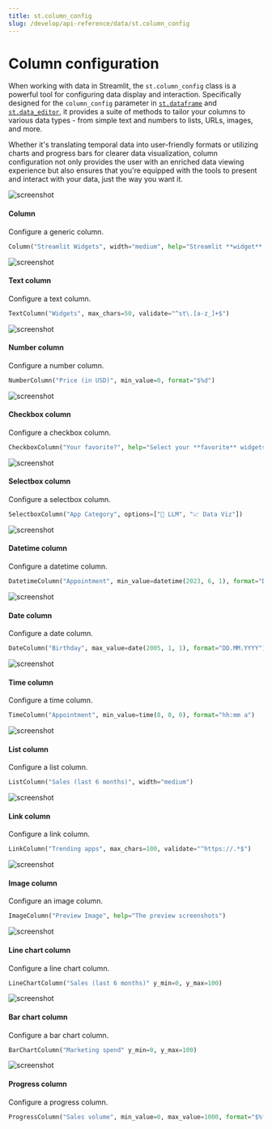 ```yaml
---
title: st.column_config
slug: /develop/api-reference/data/st.column_config
---
```


# Column configuration

When working with data in Streamlit, the `st.column_config` class is a powerful tool for configuring data display and interaction. Specifically designed for the `column_config` parameter in [`st.dataframe`](/develop/api-reference/data/st.dataframe) and [`st.data_editor`](/develop/api-reference/data/st.data_editor), it provides a suite of methods to tailor your columns to various data types - from simple text and numbers to lists, URLs, images, and more.

Whether it's translating temporal data into user-friendly formats or utilizing charts and progress bars for clearer data visualization, column configuration not only provides the user with an enriched data viewing experience but also ensures that you're equipped with the tools to present and interact with your data, just the way you want it.

<TileContainer>
<RefCard href="/develop/api-reference/data/st.column_config/st.column_config.column">
<Image pure alt="screenshot" src="/images/api/column_config.column.jpg" />

<h4>Column</h4>

Configure a generic column.

```python
Column("Streamlit Widgets", width="medium", help="Streamlit **widget** commands 🎈")
```

</RefCard>
<RefCard href="/develop/api-reference/data/st.column_config/st.column_config.textcolumn">
<Image pure alt="screenshot" src="/images/api/column_config.textcolumn.jpg" />

<h4>Text column</h4>

Configure a text column.

```python
TextColumn("Widgets", max_chars=50, validate="^st\.[a-z_]+$")
```

</RefCard>

<RefCard href="/develop/api-reference/data/st.column_config/st.column_config.numbercolumn">
<Image pure alt="screenshot" src="/images/api/column_config.numbercolumn.jpg" />

<h4>Number column</h4>

Configure a number column.

```python
NumberColumn("Price (in USD)", min_value=0, format="$%d")
```

</RefCard>

<RefCard href="/develop/api-reference/data/st.column_config/st.column_config.checkboxcolumn">
<Image pure alt="screenshot" src="/images/api/column_config.checkboxcolumn.jpg" />

<h4>Checkbox column</h4>

Configure a checkbox column.

```python
CheckboxColumn("Your favorite?", help="Select your **favorite** widgets")
```

</RefCard>

<RefCard href="/develop/api-reference/data/st.column_config/st.column_config.selectboxcolumn">
<Image pure alt="screenshot" src="/images/api/column_config.selectboxcolumn.jpg" />

<h4>Selectbox column</h4>

Configure a selectbox column.

```python
SelectboxColumn("App Category", options=["🤖 LLM", "📈 Data Viz"])
```

</RefCard>

<RefCard href="/develop/api-reference/data/st.column_config/st.column_config.datetimecolumn">
<Image pure alt="screenshot" src="/images/api/column_config.datetimecolumn.jpg" />

<h4>Datetime column</h4>

Configure a datetime column.

```python
DatetimeColumn("Appointment", min_value=datetime(2023, 6, 1), format="D MMM YYYY, h:mm a")
```

</RefCard>

<RefCard href="/develop/api-reference/data/st.column_config/st.column_config.datecolumn">
<Image pure alt="screenshot" src="/images/api/column_config.datecolumn.jpg" />

<h4>Date column</h4>

Configure a date column.

```python
DateColumn("Birthday", max_value=date(2005, 1, 1), format="DD.MM.YYYY")
```

</RefCard>

<RefCard href="/develop/api-reference/data/st.column_config/st.column_config.timecolumn">
<Image pure alt="screenshot" src="/images/api/column_config.timecolumn.jpg" />

<h4>Time column</h4>

Configure a time column.

```python
TimeColumn("Appointment", min_value=time(8, 0, 0), format="hh:mm a")
```

</RefCard>
<RefCard href="/develop/api-reference/data/st.column_config/st.column_config.listcolumn">
<Image pure alt="screenshot" src="/images/api/column_config.listcolumn.jpg" />

<h4>List column</h4>

Configure a list column.

```python
ListColumn("Sales (last 6 months)", width="medium")
```

</RefCard>

<RefCard href="/develop/api-reference/data/st.column_config/st.column_config.linkcolumn">
<Image pure alt="screenshot" src="/images/api/column_config.linkcolumn.jpg" />

<h4>Link column</h4>

Configure a link column.

```python
LinkColumn("Trending apps", max_chars=100, validate="^https://.*$")
```

</RefCard>

<RefCard href="/develop/api-reference/data/st.column_config/st.column_config.imagecolumn">
<Image pure alt="screenshot" src="/images/api/column_config.imagecolumn.jpg" />

<h4>Image column</h4>

Configure an image column.

```python
ImageColumn("Preview Image", help="The preview screenshots")
```

</RefCard>

<RefCard href="/develop/api-reference/data/st.column_config/st.column_config.linechartcolumn">
<Image pure alt="screenshot" src="/images/api/column_config.linechartcolumn.jpg" />

<h4>Line chart column</h4>

Configure a line chart column.

```python
LineChartColumn("Sales (last 6 months)" y_min=0, y_max=100)
```

</RefCard>

<RefCard href="/develop/api-reference/data/st.column_config/st.column_config.barchartcolumn">
<Image pure alt="screenshot" src="/images/api/column_config.barchartcolumn.jpg" />

<h4>Bar chart column</h4>

Configure a bar chart column.

```python
BarChartColumn("Marketing spend" y_min=0, y_max=100)
```

</RefCard>

<RefCard href="/develop/api-reference/data/st.column_config/st.column_config.progresscolumn">
<Image pure alt="screenshot" src="/images/api/column_config.progresscolumn.jpg" />

<h4>Progress column</h4>

Configure a progress column.

```python
ProgressColumn("Sales volume", min_value=0, max_value=1000, format="$%f")
```

</RefCard>

</TileContainer>
